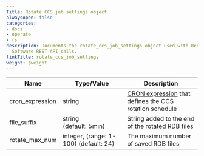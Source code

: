 ```yaml
---
Title: Rotate CCS job settings object
alwaysopen: false
categories:
- docs
- operate
- rs
description: Documents the rotate_ccs_job_settings object used with Redis Enterprise
  Software REST API calls.
linkTitle: rotate_ccs_job_settings
weight: $weight
---
```


| Name | Type/Value | Description |
|------|------------|-------------|
| cron_expression | string | [CRON expression](https://en.wikipedia.org/wiki/Cron#CRON_expression) that defines the CCS rotation schedule |
| file_suffix | string (default:&nbsp;5min) | String added to the end of the rotated RDB files |
| rotate_max_num | integer, (range:&nbsp;1-100) (default:&nbsp;24) | The maximum number of saved RDB files |
